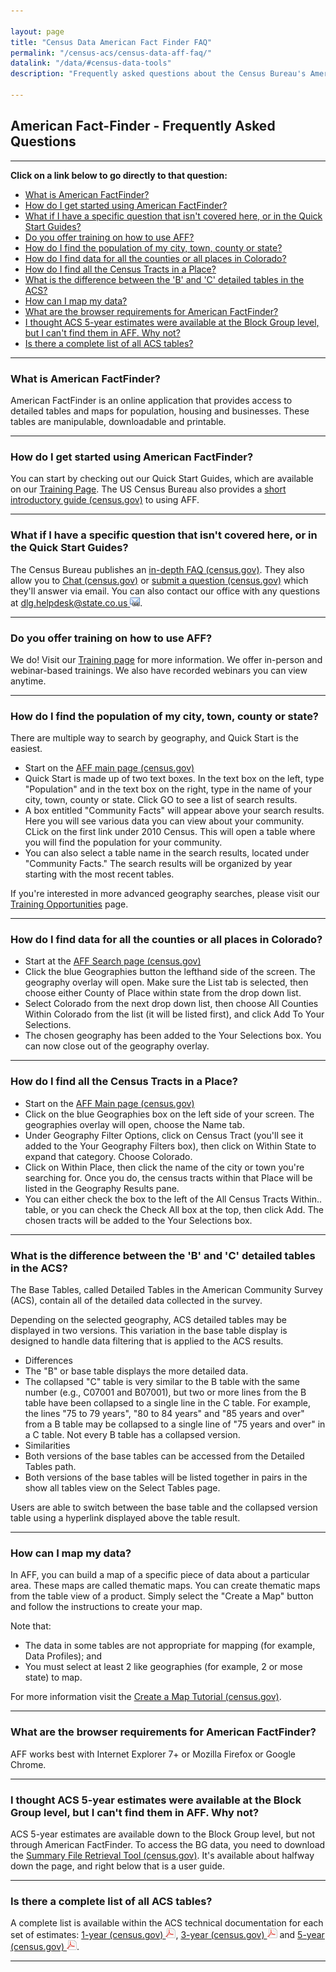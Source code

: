 ```yaml
---

layout: page
title: "Census Data American Fact Finder FAQ"
permalink: "/census-acs/census-data-aff-faq/"
datalink: "/data/#census-data-tools"
description: "Frequently asked questions about the Census Bureau's American Fact Finder Tool"
    
---
```


## American Fact-Finder - Frequently Asked Questions

- - -

**Click on a link below to go directly to that question:**

- [What is American FactFinder?](#what-is-american-factfinder)
- [How do I get started using American FactFinder?](#how-do-i-get-started-using-american-factfinder)
- [What if I have a specific question that isn\'t covered here, or in the Quick Start Guides?](#what-if-i-have-a-specific-question-that-isnt-covered-here-or-in-the-quick-start-guides)
- [Do you offer training on how to use AFF?](#do-you-offer-training-on-how-to-use-aff)
- [How do I find the population of my city, town, county or state?](#how-do-i-find-the-population-of-my-city-town-county-or-state)
- [How do I find data for all the counties or all places in Colorado?](#how-do-i-find-data-for-all-the-counties-or-all-places-in-colorado)
- [How do I find all the Census Tracts in a Place?](#how-do-i-find-all-the-census-tracts-in-a-place)
- [What is the difference between the \'B\' and \'C\' detailed tables in the ACS?](#what-is-the-difference-between-the-b-and-c-detailed-tables-in-the-acs)
- [How can I map my data?](#how-can-i-map-my-data)
- [What are the browser requirements for American FactFinder?](#what-are-the-browser-requirements-for-american-factfinder)
- [I thought ACS 5-year estimates were available at the Block Group level, but I can\'t find them in AFF. Why not?](#i-thought-acs-5-year-estimates-were-available-at-the-block-group-level-but-i-cant-find-them-in-aff-why-not)
- [Is there a complete list of all ACS tables?](#is-there-a-complete-list-of-all-acs-tables)

---

### What is American FactFinder?

American FactFinder is an online application that provides access to detailed tables and maps for population, housing and businesses. These tables are manipulable, downloadable and printable.

- - -

### How do I get started using American FactFinder?

You can start by checking out our Quick Start Guides, which are available on our [Training Page](/demography/training#training). The US Census Bureau also provides a [short introductory guide (census.gov)](http://factfinder.census.gov/faces/nav/jsf/pages/index.xhtml) to using AFF.

- - -

### What if I have a specific question that isn\'t covered here, or in the Quick Start Guides?

The Census Bureau publishes an [in-depth FAQ (census.gov)](https://ask.census.gov/faq.php?dept=769&id=5000). They also allow you to [Chat (census.gov)](https://ask.census.gov/chat/phplive.php?d=1) or [submit a question (census.gov)](https://ask.census.gov/newrequest.php) which they\'ll answer via email. You can also contact our office with any questions at [dlg.helpdesk@state.co.us ![email](/images/email_link.png 'send email')](mailto:dlg.helpdesk@state.co.us).

- - -

### Do you offer training on how to use AFF?

We do! Visit our [Training page](/demography/training#training) for more information. We offer in-person and webinar-based trainings. We also have recorded webinars you can view anytime.

- - -

### How do I find the population of my city, town, county or state?

There are multiple way to search by geography, and Quick Start is the easiest.

- Start on the [AFF main page (census.gov)](http://factfinder2.census.gov/)
- Quick Start is made up of two text boxes. In the text box on the left, type \"Population\" and in the text box on the right, type in the name of your city, town, county or state. Click GO to see a list of search results.
- A box entitled \"Community Facts\" will appear above your search results. Here you will see various data you can view about your community. CLick on the first link under 2010 Census. This will open a table where you will find the population for your community.
- You can also select a table name in the search results, located under \"Community Facts.\" The search results will be organized by year starting with the most recent tables.

If you\'re interested in more advanced geography searches, please visit our [Training Opportunities](/demography/training#training) page.

- - -

### How do I find data for all the counties or all places in Colorado?

- Start at the [AFF Search page (census.gov)](http://factfinder2.census.gov/faces/nav/jsf/pages/searchresults.xhtml?refresh=t)
- Click the blue Geographies button the lefthand side of the screen. The geography overlay will open. Make sure the List tab is selected, then choose either County of Place within state from the drop down list.
- Select Colorado from the next drop down list, then choose All Counties Within Colorado from the list (it will be listed first), and click Add To Your Selections.
- The chosen geography has been added to the Your Selections box. You can now close out of the geography overlay.

- - -

### How do I find all the Census Tracts in a Place?

- Start on the [AFF Main page (census.gov)](http://factfinder2.census.gov/faces/nav/jsf/pages/index.xhtml)
- Click on the blue Geographies box on the left side of your screen. The geographies overlay will open, choose the Name tab.
- Under Geography Filter Options, click on Census Tract (you\'ll see it added to the Your Geography Filters box), then click on Within State to expand that category. Choose Colorado.
- Click on Within Place, then click the name of the city or town you\'re searching for. Once you do, the census tracts within that Place will be listed in the Geography Results pane.
- You can either check the box to the left of the All Census Tracts Within.. table, or you can check the Check All box at the top, then click Add. The chosen tracts will be added to the Your Selections box.

- - -

### What is the difference between the \'B\' and \'C\' detailed tables in the ACS?

The Base Tables, called Detailed Tables in the American Community Survey (ACS), contain all of the detailed data collected in the survey.

Depending on the selected geography, ACS detailed tables may be displayed in two versions. This variation in the base table display is designed to handle data filtering that is applied to the ACS results.

- Differences
 - The \"B\" or base table displays the more detailed data.
 - The collapsed \"C\" table is very similar to the B table with the same number (e.g., C07001 and B07001), but two or more lines from the B table have been collapsed to a single line in the C table. For example, the lines \"75 to 79 years\", \"80 to 84 years\" and \"85 years and over\" from a B table may be collapsed to a single line of \"75 years and over\" in a C table. Not every B table has a collapsed version.
- Similarities
 - Both versions of the base tables can be accessed from the Detailed Tables path.
 - Both versions of the base tables will be listed together in pairs in the show all tables view on the Select Tables page.

Users are able to switch between the base table and the collapsed version table using a hyperlink displayed above the table result.

- - -

### How can I map my data?

In AFF, you can build a map of a specific piece of data about a particular area. These maps are called thematic maps. You can create thematic maps from the table view of a product. Simply select the \"Create a Map\" button and follow the instructions to create your map.

Note that:

- The data in some tables are not appropriate for mapping (for example, Data Profiles); and  
- You must select at least 2 like geographies (for example, 2 or mose state) to map.

For more information visit the [Create a Map Tutorial (census.gov)](https://factfinder.census.gov/help/en/creating_a_thematic_map.htm).

- - -

### What are the browser requirements for American FactFinder?

AFF works best with Internet Explorer 7+ or Mozilla Firefox or Google Chrome.

- - -

### I thought ACS 5-year estimates were available at the Block Group level, but I can\'t find them in AFF. Why not?

ACS 5-year estimates are available down to the Block Group level, but not through American FactFinder. To access the BG data, you need to download the [Summary File Retrieval Tool (census.gov)](http://www.census.gov/acs/www/data_documentation/summary_file/). It\'s available about halfway down the page, and right below that is a user guide.

- - -

### Is there a complete list of all ACS tables?

A complete list is available within the ACS technical documentation for each set of estimates: [1-year (census.gov) ![pdf](/images/page_white_acrobat.png 'download pdf file')](http://www2.census.gov/acs2010_1yr/summaryfile/ACS_2010_SF_Tech_Doc.pdf), [3-year (census.gov) ![pdf](/images/page_white_acrobat.png 'download pdf file')](http://www2.census.gov/acs2010_3yr/summaryfile/ACS_2008-2010_SF_Tech_Doc.pdf) and [5-year (census.gov) ![pdf](/images/page_white_acrobat.png 'download pdf file')](http://www2.census.gov/acs2010_5yr/summaryfile/ACS_2006-2010_SF_Tech_Doc.pdf).


---

